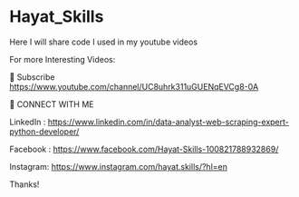 # Hayat_Skills
Here  I will share  code I used in my youtube videos

For more Interesting Videos:

🔔 Subscribe  
   https://www.youtube.com/channel/UC8uhrk311uGUENqEVCg8-0A

🔽 CONNECT WITH ME
    
LinkedIn : https://www.linkedin.com/in/data-analyst-web-scraping-expert-python-developer/

Facebook : https://www.facebook.com/Hayat-Skills-100821788932869/

Instagram: https://www.instagram.com/hayat.skills/?hl=en

Thanks!
